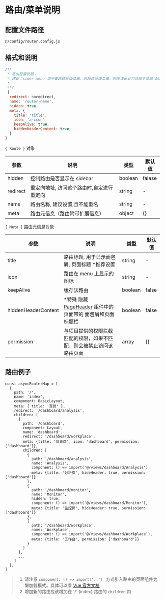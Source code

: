 路由/菜单说明
====



配置文件路径
----

`@/config/router.config.js`



格式和说明
----

```javascript
/**
 * 路由配置说明：
 * 建议：sider menu 请不要超过三级菜单，若超过三级菜单，则应该设计为顶部主菜单 配合左侧次级菜单
 *
 **/
 {
  redirect: noredirect,
  name: 'router-name',
  hidden: true,
  meta: {
    title: 'title',
    icon: 'a-icon',
    keepAlive: true,
    hiddenHeaderContent: true,
  }
}
```



`{ Route }` 对象

| 参数     | 说明                                      | 类型    | 默认值 |
| -------- | ----------------------------------------- | ------- | ------ |
| hidden   | 控制路由是否显示在 sidebar                | boolean | falase |
| redirect | 重定向地址, 访问这个路由时,自定进行重定向 | string  | -      |
| name     | 路由名称, 建议设置,且不能重名             | string  | -      |
| meta     | 路由元信息（路由附带扩展信息）            | object  | {}     |



`{ Meta }` 路由元信息对象

| 参数                | 说明                                                         | 类型    | 默认值 |
| ------------------- | ------------------------------------------------------------ | ------- | ------ |
| title               | 路由标题, 用于显示面包屑, 页面标题 *推荐设置                 | string  | -      |
| icon                | 路由在 menu 上显示的图标                                     | string  | -      |
| keepAlive           | 缓存该路由                                                   | boolean | false  |
| hiddenHeaderContent | *特殊 隐藏 [PageHeader](https://github.com/sendya/ant-design-pro-vue/blob/master/src/components/layout/PageHeader.vue#L14) 组件中的页面带的 面包屑和页面标题栏 | boolean | false  |
| permission          | 与项目提供的权限拦截匹配的权限，如果不匹配，则会被禁止访问该路由页面 | array   | []     |



路由例子
----

```ecmascript 6
const asyncRouterMap = [
  {
    path: '/',
    name: 'index',
    component: BasicLayout,
    meta: { title: '首页' },
    redirect: '/dashboard/analysis',
    children: [
      {
        path: '/dashboard',
        component: Layout,
        name: 'dashboard',
        redirect: '/dashboard/workplace',
        meta: {title: '仪表盘', icon: 'dashboard', permission: ['dashboard']},
        children: [
          {
            path: '/dashboard/analysis',
            name: 'Analysis',
            component: () => import('@/views/dashboard/Analysis'),
            meta: {title: '分析页', hideHeader: true, permission: ['dashboard']}
          },
          {
            path: '/dashboard/monitor',
            name: 'Monitor',
            hidden: true,
            component: () => import('@/views/dashboard/Monitor'),
            meta: {title: '监控页', hideHeader: true, permission: ['dashboard']}
          },
          {
            path: '/dashboard/workplace',
            name: 'Workplace',
            component: () => import('@/views/dashboard/Workplace'),
            meta: {title: '工作台', permission: ['dashboard']}
          }
        ]
      },
      ...
    ]
  },
]
```

> 1. 请注意 `component: () => import('..') ` 方式引入路由的页面组件为 懒加载模式。具体可以看 [Vue 官方文档](https://router.vuejs.org/zh/guide/advanced/lazy-loading.html)
> 2. 增加新的路由应该增加在 '/' (index) 路由的 `children` 内
>

